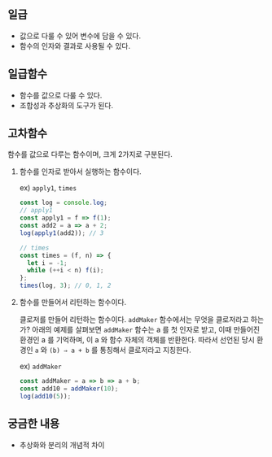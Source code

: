 ## 일급

- 값으로 다룰 수 있어 변수에 담을 수 있다.
- 함수의 인자와 결과로 사용될 수 있다.

## 일급함수

- 함수를 값으로 다룰 수 있다.
- 조합성과 추상화의 도구가 된다.

## 고차함수

함수를 값으로 다루는 함수이며, 크게 2가지로 구분된다.

1. 함수를 인자로 받아서 실행하는 함수이다.

   ex) `apply1`, `times`

   ```jsx
   const log = console.log;
   // apply1
   const apply1 = f => f(1);
   const add2 = a => a + 2;
   log(apply1(add2)); // 3

   // times
   const times = (f, n) => {
     let i = -1;
     while (++i < n) f(i);
   };
   times(log, 3); // 0, 1, 2
   ```

1. 함수를 만들어서 리턴하는 함수이다.

   클로저를 만들어 리턴하는 함수이다. `addMaker` 함수에서는 무엇을 클로저라고 하는가? 아래의 예제를 살펴보면 `addMaker` 함수는 a 를 첫 인자로 받고, 이때 만들어진 환경인 a 를 기억하며, 이 a 와 함수 자체의 객체를 반환한다. 따라서 선언된 당시 환경인 `a` 와 `(b) ⇒ a + b` 를 통칭해서 클로저라고 지칭한다.

   ex) `addMaker`

   ```jsx
   const addMaker = a => b => a + b;
   const add10 = addMaker(10);
   log(add10(5));
   ```

## 궁금한 내용

- 추상화와 분리의 개념적 차이
